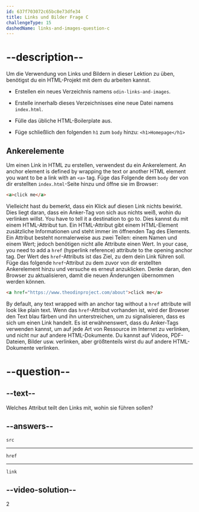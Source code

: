 ```yaml
---
id: 637f703072c65bc8e73dfe34
title: Links und Bilder Frage C
challengeType: 15
dashedName: links-and-images-question-c
---
```


# --description--

Um die Verwendung von Links und Bildern in dieser Lektion zu üben, benötigst du ein HTML-Projekt mit dem du arbeiten kannst.

- Erstellen ein neues Verzeichnis namens `odin-links-and-images`.

- Erstelle innerhalb dieses Verzeichnisses eine neue Datei namens `index.html`.

- Fülle das übliche HTML-Boilerplate aus.

- Füge schließlich den folgenden `h1` zum `body` hinzu: `<h1>Homepage</h1>`

## Ankerelemente
Um einen Link in HTML zu erstellen, verwendest du ein Ankerelement. An anchor element is defined by wrapping the text or another HTML element you want to be a link with an `<a>` tag. Füge das Folgende dem `body` der von dir erstellten `index.html`-Seite hinzu und öffne sie im Browser:

```html
<a>click me</a>
```

Vielleicht hast du bemerkt, dass ein Klick auf diesen Link nichts bewirkt. Dies liegt daran, dass ein Anker-Tag von sich aus nichts weiß, wohin du verlinken willst. You have to tell it a destination to go to. Dies kannst du mit einem HTML-Attribut tun. Ein HTML-Attribut gibt einem HTML-Element zusätzliche Informationen und steht immer im öffnenden Tag des Elements. Ein Attribut besteht normalerweise aus zwei Teilen: einem Namen und einem Wert; jedoch benötigen nicht alle Attribute einen Wert. In your case, you need to add a `href` (hyperlink reference) attribute to the opening anchor tag. Der Wert des `href`-Attributs ist das Ziel, zu dem dein Link führen soll. Füge das folgende `href`-Attribut zu dem zuvor von dir erstellten Ankerelement hinzu und versuche es erneut anzuklicken. Denke daran, den Browser zu aktualisieren, damit die neuen Änderungen übernommen werden können.

```html
<a href="https://www.theodinproject.com/about">click me</a>
```

By default, any text wrapped with an anchor tag without a `href` attribute will look like plain text. Wenn das `href`-Attribut vorhanden ist, wird der Browser den Text blau färben und ihn unterstreichen, um zu signalisieren, dass es sich um einen Link handelt. Es ist erwähnenswert, dass du Anker-Tags verwenden kannst, um auf jede Art von Ressource im Internet zu verlinken, und nicht nur auf andere HTML-Dokumente. Du kannst auf Videos, PDF-Dateien, Bilder usw. verlinken, aber größtenteils wirst du auf andere HTML-Dokumente verlinken.

# --question--

## --text--

Welches Attribut teilt den Links mit, wohin sie führen sollen?

## --answers--

`src`

---

`href`

---

`link`

## --video-solution--

2
